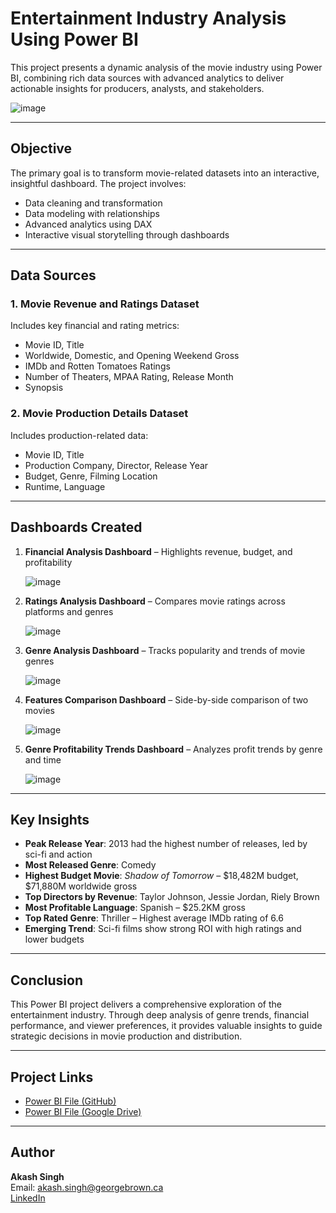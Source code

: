 # Entertainment Industry Analysis Using Power BI

This project presents a dynamic analysis of the movie industry using Power BI, combining rich data sources with advanced analytics to deliver actionable insights for producers, analysts, and stakeholders.

![image](https://github.com/user-attachments/assets/edeb8b7f-f27c-4468-b033-fcfd70305bea)

---

## Objective

The primary goal is to transform movie-related datasets into an interactive, insightful dashboard. The project involves:

- Data cleaning and transformation  
- Data modeling with relationships  
- Advanced analytics using DAX  
- Interactive visual storytelling through dashboards  

---

## Data Sources

### 1. Movie Revenue and Ratings Dataset  
Includes key financial and rating metrics:  
- Movie ID, Title  
- Worldwide, Domestic, and Opening Weekend Gross  
- IMDb and Rotten Tomatoes Ratings  
- Number of Theaters, MPAA Rating, Release Month  
- Synopsis  

### 2. Movie Production Details Dataset  
Includes production-related data:  
- Movie ID, Title  
- Production Company, Director, Release Year  
- Budget, Genre, Filming Location  
- Runtime, Language  

---

## Dashboards Created

1. **Financial Analysis Dashboard** – Highlights revenue, budget, and profitability

   ![image](https://github.com/user-attachments/assets/dd72f2a0-f72b-45f1-bbe6-6ca706bb88f6)
  
2. **Ratings Analysis Dashboard** – Compares movie ratings across platforms and genres

   ![image](https://github.com/user-attachments/assets/79c225d8-c115-4181-899d-5923a522859a)
  
3. **Genre Analysis Dashboard** – Tracks popularity and trends of movie genres  

   ![image](https://github.com/user-attachments/assets/fba193ce-05b8-45f2-85ed-e8faf7560fbf)

4. **Features Comparison Dashboard** – Side-by-side comparison of two movies  

   ![image](https://github.com/user-attachments/assets/99d1e8a6-2e66-49bc-86c5-1a3094ffebf9)

5. **Genre Profitability Trends Dashboard** – Analyzes profit trends by genre and time

   ![image](https://github.com/user-attachments/assets/d0ba39bd-e980-43a8-81f5-7a3ebf030839)
 

---

## Key Insights

- **Peak Release Year**: 2013 had the highest number of releases, led by sci-fi and action  
- **Most Released Genre**: Comedy  
- **Highest Budget Movie**: *Shadow of Tomorrow* – $18,482M budget, $71,880M worldwide gross  
- **Top Directors by Revenue**: Taylor Johnson, Jessie Jordan, Riely Brown  
- **Most Profitable Language**: Spanish – $25.2KM gross  
- **Top Rated Genre**: Thriller – Highest average IMDb rating of 6.6  
- **Emerging Trend**: Sci-fi films show strong ROI with high ratings and lower budgets  

---

## Conclusion

This Power BI project delivers a comprehensive exploration of the entertainment industry. Through deep analysis of genre trends, financial performance, and viewer preferences, it provides valuable insights to guide strategic decisions in movie production and distribution.

---

## Project Links

- [Power BI File (GitHub)](https://github.com/sahil-kishor/PowerBI-Unveiling-Insights-in-the-Movie-Industry-Through-Data-Analysis/blob/main/Sahil_Kishor_PowerBI_Project_Part2.pbix)  
- [Power BI File (Google Drive)](https://drive.google.com/file/d/1F3JKxoVOmaSH78tpTxSpWPrxTvvGzd6m/view?usp=sharing)  

---

## Author

**Akash Singh**  
Email: akash.singh@georgebrown.ca  
[LinkedIn](https://www.linkedin.com/in/akash-singh-979745147)


